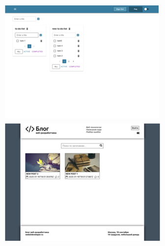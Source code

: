 ![ картинка!!!!!!!!](image/my-work-small.png)
<!-- ![ картинка!!!!!!!!](image/my-work-small.png) -->
![ картинка medium](image/medium.jpg)
